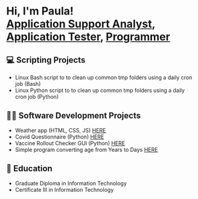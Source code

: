 <h1>Hi, I'm Paula! <br/><a href="https://github.com/pauprieto">Application Support Analyst</a>, <a href="https://www.linkedin.com/in/pauprieto/">Application Tester</a>, <a href="https://www.youtube.com/c/pauprieto">Programmer</a></h1>

<h2>💻 Scripting Projects</h2>

- Linux Bash script to to clean up common tmp folders using a daily cron job (Bash)
- Linux Python script to to clean up common tmp folders using a daily cron job (Python)

<h2>👩‍💻 Software Development Projects</h2>

- Weather app (HTML, CSS, JS) <a href="">HERE</a>
- Covid Questionnaire (Python) <a href="https://github.com/pauprieto/covid_questionnaire/tree/main">HERE</a>
- Vaccine Rollout Checker GUI (Python) <a href="">HERE</a>
- Simple program converting age from Years to Days <a href="https://github.com/pauprieto/age_converter">HERE</a>

<h2>📖 Education</h2>

- Graduate Diploma in Information Technology
- Certificate III in Information Technology
